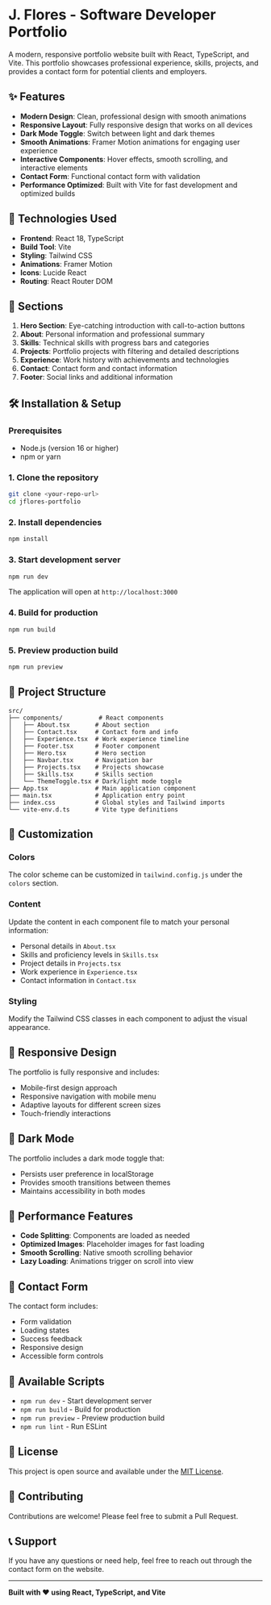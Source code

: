 # J. Flores - Software Developer Portfolio

A modern, responsive portfolio website built with React, TypeScript, and Vite. This portfolio showcases professional experience, skills, projects, and provides a contact form for potential clients and employers.

## ✨ Features

- **Modern Design**: Clean, professional design with smooth animations
- **Responsive Layout**: Fully responsive design that works on all devices
- **Dark Mode Toggle**: Switch between light and dark themes
- **Smooth Animations**: Framer Motion animations for engaging user experience
- **Interactive Components**: Hover effects, smooth scrolling, and interactive elements
- **Contact Form**: Functional contact form with validation
- **Performance Optimized**: Built with Vite for fast development and optimized builds

## 🚀 Technologies Used

- **Frontend**: React 18, TypeScript
- **Build Tool**: Vite
- **Styling**: Tailwind CSS
- **Animations**: Framer Motion
- **Icons**: Lucide React
- **Routing**: React Router DOM

## 📱 Sections

1. **Hero Section**: Eye-catching introduction with call-to-action buttons
2. **About**: Personal information and professional summary
3. **Skills**: Technical skills with progress bars and categories
4. **Projects**: Portfolio projects with filtering and detailed descriptions
5. **Experience**: Work history with achievements and technologies
6. **Contact**: Contact form and contact information
7. **Footer**: Social links and additional information

## 🛠️ Installation & Setup

### Prerequisites

- Node.js (version 16 or higher)
- npm or yarn

### 1. Clone the repository

```bash
git clone <your-repo-url>
cd jflores-portfolio
```

### 2. Install dependencies

```bash
npm install
```

### 3. Start development server

```bash
npm run dev
```

The application will open at `http://localhost:3000`

### 4. Build for production

```bash
npm run build
```

### 5. Preview production build

```bash
npm run preview
```

## 📁 Project Structure

```
src/
├── components/          # React components
│   ├── About.tsx       # About section
│   ├── Contact.tsx     # Contact form and info
│   ├── Experience.tsx  # Work experience timeline
│   ├── Footer.tsx      # Footer component
│   ├── Hero.tsx        # Hero section
│   ├── Navbar.tsx      # Navigation bar
│   ├── Projects.tsx    # Projects showcase
│   ├── Skills.tsx      # Skills section
│   └── ThemeToggle.tsx # Dark/light mode toggle
├── App.tsx             # Main application component
├── main.tsx            # Application entry point
├── index.css           # Global styles and Tailwind imports
└── vite-env.d.ts       # Vite type definitions
```

## 🎨 Customization

### Colors

The color scheme can be customized in `tailwind.config.js` under the `colors` section.

### Content

Update the content in each component file to match your personal information:

- Personal details in `About.tsx`
- Skills and proficiency levels in `Skills.tsx`
- Project details in `Projects.tsx`
- Work experience in `Experience.tsx`
- Contact information in `Contact.tsx`

### Styling

Modify the Tailwind CSS classes in each component to adjust the visual appearance.

## 📱 Responsive Design

The portfolio is fully responsive and includes:

- Mobile-first design approach
- Responsive navigation with mobile menu
- Adaptive layouts for different screen sizes
- Touch-friendly interactions

## 🌙 Dark Mode

The portfolio includes a dark mode toggle that:

- Persists user preference in localStorage
- Provides smooth transitions between themes
- Maintains accessibility in both modes

## 🚀 Performance Features

- **Code Splitting**: Components are loaded as needed
- **Optimized Images**: Placeholder images for fast loading
- **Smooth Scrolling**: Native smooth scrolling behavior
- **Lazy Loading**: Animations trigger on scroll into view

## 📧 Contact Form

The contact form includes:

- Form validation
- Loading states
- Success feedback
- Responsive design
- Accessible form controls

## 🔧 Available Scripts

- `npm run dev` - Start development server
- `npm run build` - Build for production
- `npm run preview` - Preview production build
- `npm run lint` - Run ESLint

## 📄 License

This project is open source and available under the [MIT License](LICENSE).

## 🤝 Contributing

Contributions are welcome! Please feel free to submit a Pull Request.

## 📞 Support

If you have any questions or need help, feel free to reach out through the contact form on the website.

---

**Built with ❤️ using React, TypeScript, and Vite**
